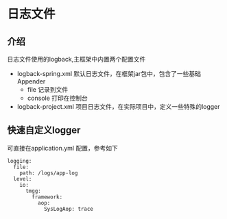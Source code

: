 # 日志文件
## 介绍
日志文件使用的logback,主框架中内置两个配置文件
- logback-spring.xml 默认日志文件，在框架jar包中，包含了一些基础Appender
  - file 记录到文件
  - console 打印在控制台
- logback-project.xml 项目日志文件，在实际项目中，定义一些特殊的logger

## 快速自定义logger
可直接在application.yml 配置，参考如下
```
logging:
  file:
    path: /logs/app-log
  level:
    io:
      tmgg:
        framework:
          aop:
            SysLogAop: trace
```
